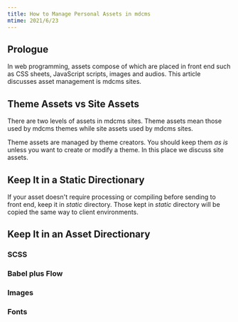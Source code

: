 ```yaml
---
title: How to Manage Personal Assets in mdcms
mtime: 2021/6/23
---
```


## Prologue

In web programming, assets compose of which are placed in front end such as CSS sheets, JavaScript scripts, images and audios. This article discusses asset management is mdcms sites.

## Theme Assets vs Site Assets

There are two levels of assets in mdcms sites. Theme assets mean those used by mdcms themes while site assets used by mdcms sites.

Theme assets are managed by theme creators. You should keep them *as is* unless you want to create or modify a theme. In this place we discuss site assets.

## Keep It in a Static Directionary

If your asset doesn't require processing or compiling before sending to front end, keep it in *static* directory. Those kept in *static* directory will be copied the same way to client environments.

## Keep It in an Asset Directionary

### SCSS

### Babel plus Flow

### Images

### Fonts

